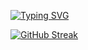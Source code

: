[![Typing SVG](https://readme-typing-svg.herokuapp.com?font=Roboto+Mono&size=26&pause=1000&color=F72761&width=435&lines=Hiya%F0%9F%91%8B+My+name+is+Jessica+Yve+;I'm+33+years+old+and+from+Brazil;Welcome+to+my+Github+%F0%9F%9A%80)](https://git.io/typing-svg)

[![GitHub Streak](https://github-readme-streak-stats.herokuapp.com?user=jessicayve&theme=radical)](https://git.io/streak-stats)

